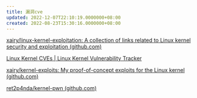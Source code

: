 ```yaml
---
title: 漏洞cve
updated: 2022-12-07T22:10:19.0000000+08:00
created: 2022-08-23T15:30:16.0000000+08:00
---
```


[xairy/linux-kernel-exploitation: A collection of links related to Linux kernel security and exploitation (github.com)](https://github.com/xairy/linux-kernel-exploitation#vulnerabilities)

[Linux Kernel CVEs \| Linux Kernel Vulnerability Tracker](https://www.linuxkernelcves.com/)

[xairy/kernel-exploits: My proof-of-concept exploits for the Linux kernel (github.com)](https://github.com/xairy/kernel-exploits)

[ret2p4nda/kernel-pwn (github.com)](https://github.com/ret2p4nda/kernel-pwn)
